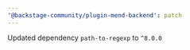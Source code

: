 ```yaml
---
'@backstage-community/plugin-mend-backend': patch
---
```


Updated dependency `path-to-regexp` to `^8.0.0`
